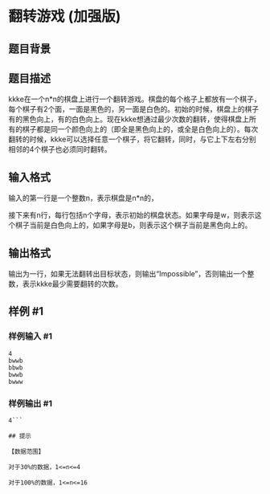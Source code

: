 # 翻转游戏 (加强版)

## 题目背景



## 题目描述

kkke在一个n\*n的棋盘上进行一个翻转游戏。棋盘的每个格子上都放有一个棋子，每个棋子有2个面，一面是黑色的，另一面是白色的。初始的时候，棋盘上的棋子有的黑色向上，有的白色向上。现在kkke想通过最少次数的翻转，使得棋盘上所有的棋子都是同一个颜色向上的（即全是黑色向上的，或全是白色向上的）。每次翻转的时候，kkke可以选择任意一个棋子，将它翻转，同时，与它上下左右分别相邻的4个棋子也必须同时翻转。


## 输入格式

输入的第一行是一个整数n，表示棋盘是n\*n的，

接下来有n行，每行包括n个字母，表示初始的棋盘状态。如果字母是w，则表示这个棋子当前是白色向上的，如果字母是b，则表示这个棋子当前是黑色向上的。


## 输出格式

输出为一行，如果无法翻转出目标状态，则输出“Impossible”，否则输出一个整数，表示kkke最少需要翻转的次数。


## 样例 #1

### 样例输入 #1
```
4
bwwb
bbwb
bwwb
bwww
```

### 样例输出 #1

```
4```

## 提示

【数据范围】

对于30%的数据，1<=n<=4

对于100%的数据，1<=n<=16


